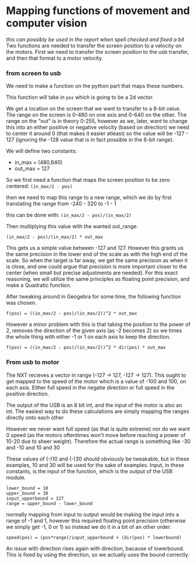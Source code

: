 # Mapping functions of movement and computer vision
_this can possibly be used in the report when spell checked and fixed a bit_
Two functions are needed to transfer the screen position to a velocity on the motors.
First we need to transfer the screen position to the usb transfer, and then that format to a motor velocity.

### from screen to usb
We need to make a function on the python part that maps these numbers.

This function will take in `pos` which is going to be a 2d vector.


We get a location on the screen that we want to transfer to a 8-bit value. 
The range on the screen is 0-480 on one axis and 0-640 on the other.
The range on the "out" is in theory 0-255, however as we, later, want to change this into an either positive or negative velocity (based on direction) we need to center it around 0 (that makes it easier atleast) so the value will be -127 - 127 (ignoring the -128 value that is in fact possible in the 8-bit range).


We will define two constants:
- in_max = (480,640)
- out_max = 127


So we first need a function that maps the screen position to be zero centered: 
`(in_max/2 - pos)`

then we need to map this range to a new range, which we do by first translating the range from -240 - 320 to -1 - 1

this can be done with:
`(in_max/2 - pos)/(in_max/2)`


Then multiplying this value with the wanted out_range.

`(in_max/2 - pos)/(in_max/2) * out_max`

This gets us a simple value between -127 and 127. However this grants us the same precision in the lower end of the scale as with the high end of the scale.
So when the target is far away, we get the same precision as when it is close, and one could argue that precision is more important closer to the center (when small but precise adjustments are needed).
For this exact reasoning, we will utilize the same principles as floating point precision, and make a Quadratic function. 

After tweaking around in Geogebra for some time, the following function was chosen.

`f(pos) = ((in_max/2 - pos)/(in_max/2))^2 * out_max`

However a minor problem with this is that taking the position to the power of 2, removes the direction of the given axis (as -2 becomes 2)
so we times the whole thing with either -1 or 1 on each axis to keep the direction.

`f(pos) = ((in_max/2 - pos)/(in_max/2))^2 * dir(pos) * out_max`


### From usb to motor


The NXT recieves a vector in range (-127 -> 127, -127 -> 127).
This ought to get mapped to the speed of the motor which is a value of -100 and 100, on each axis.
Either full speed in the negatie direction or full speed in the positive direction.


The output of the USB is an 8 bit int, and the input of the motor is also an int.
The easiest way to do these calculations are simply mapping the ranges directly onto each other

However we never want full speed (as that is quite extreme) nor do we want 0 speed (as the motors oftentimes won't move before reaching a power of 10-20 due to sheer weight).
Therefore the actual range is something like -30 and -10 and 10 and 30

These values of (-)10 and (-)30 should obviously be tweakable, but in these examples, 10 and 30 will be used for the sake of examples. 
Input, in these constants, is the input of the function, which is the output of the USB module.

	lower_bound = 10
	upper_bound = 30
	input_upperbound = 127
	range = upper_bound - lower_bound

normally mapping from input to output would be making the input into a range of -1 and 1, however this required floating point precision (otherwise we simply get -1, 0 or 1) so instead we do it in a bit of an other order.

`speed(pos) = (pos*range)/input_upperbound + (dir(pos) * lowerbound)`

An issue with direction rises again with direction, bacause of lowerbound.
This is fixed by using the direction, so we actually uses the bound correctly.
